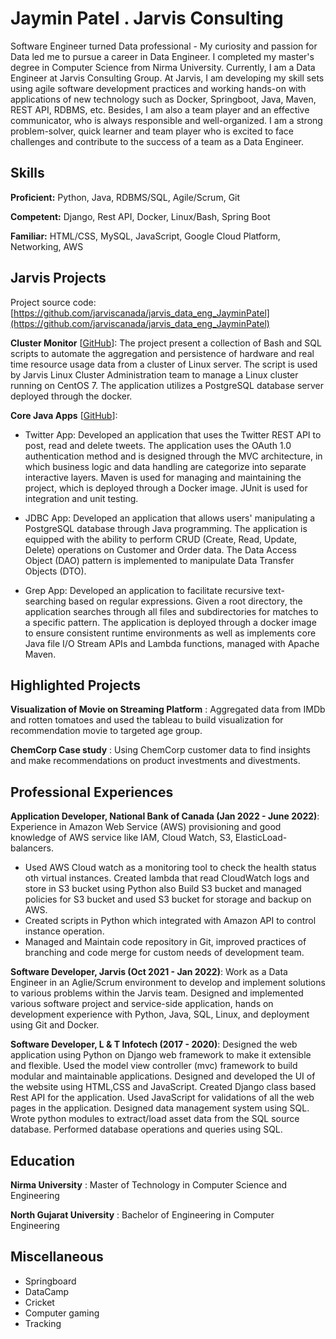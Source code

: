 # Jaymin Patel . Jarvis Consulting

Software Engineer turned Data professional - My curiosity and passion for Data led me to pursue a career in Data Engineer. I completed my master's degree in Computer Science from Nirma University. Currently, I am a Data Engineer at Jarvis Consulting Group. At Jarvis, I am developing my skill sets using agile software development practices and working hands-on with applications of new technology such as Docker, Springboot, Java, Maven, REST API, RDBMS, etc. Besides, I am also a team player and an effective communicator, who is always responsible and well-organized. I am a strong problem-solver, quick learner and team player who is excited to face challenges and contribute to the success of a team as a Data Engineer.

## Skills

**Proficient:** Python, Java, RDBMS/SQL, Agile/Scrum, Git

**Competent:** Django, Rest API, Docker, Linux/Bash, Spring Boot

**Familiar:** HTML/CSS, MySQL, JavaScript, Google Cloud Platform, Networking, AWS

## Jarvis Projects

Project source code: [https://github.com/jarviscanada/jarvis_data_eng_JayminPatel](https://github.com/jarviscanada/jarvis_data_eng_JayminPatel)


**Cluster Monitor** [[GitHub](https://github.com/jarviscanada/jarvis_data_eng_JayminPatel/tree/master/linux_sql)]: The project present a collection of Bash and SQL scripts to automate the aggregation and persistence of hardware and real time resource usage data from a cluster of Linux server. The script is used by Jarvis Linux Cluster Administration team to manage a Linux cluster running on CentOS 7. The application utilizes a PostgreSQL database server deployed through the docker.

**Core Java Apps** [[GitHub](https://github.com/jarviscanada/jarvis_data_eng_JayminPatel/tree/master/core_java)]:
      
  - Twitter App: Developed an application that uses the Twitter REST API to post, read and delete tweets. The application uses the OAuth 1.0 authentication method and is designed through the MVC architecture, in which business logic and data handling are categorize into separate interactive layers. Maven is used for managing and maintaining the project, which is deployed through a Docker image. JUnit is used for integration and unit testing.
  
  - JDBC App: Developed an application that allows users' manipulating a PostgreSQL database through Java programming. The application is equipped with the ability to perform CRUD (Create, Read, Update, Delete) operations on Customer and Order data. The Data Access Object (DAO) pattern is implemented to manipulate Data Transfer Objects (DTO).
  
  - Grep App: Developed an application to facilitate recursive text-searching based on regular expressions. Given a root directory, the application searches through all files and subdirectories for matches to a specific pattern. The application is deployed through a docker image to ensure consistent runtime environments as well as implements core Java file I/O Stream APIs and Lambda functions, managed with Apache Maven.


## Highlighted Projects

**Visualization of Movie on Streaming Platform** : Aggregated data from IMDb and rotten tomatoes and used the tableau to build visualization for recommendation movie to targeted age group.

**ChemCorp Case study** : Using ChemCorp customer data to find insights and make recommendations on product investments and divestments.


## Professional Experiences

**Application Developer, National Bank of Canada (Jan 2022 - June 2022)**: Experience in Amazon Web Service (AWS) provisioning and good knowledge of AWS service like IAM, Cloud Watch, S3, ElasticLoad-balancers. 
- Used AWS Cloud watch as a monitoring tool to check the health status oth virtual instances. Created lambda that read CloudWatch logs and store in S3 bucket using Python also Build S3 bucket and managed policies for S3 bucket and used S3 bucket for storage and backup on AWS.
- Created scripts in Python which integrated with Amazon API to control instance operation.
- Managed and Maintain code repository in Git, improved practices of branching and code merge for custom needs of development team.

**Software Developer, Jarvis (Oct 2021 - Jan 2022)**: Work as a Data Engineer in an Aglie/Scrum environment to develop and implement solutions to various problems within the Jarvis team. Designed and implemented various software project and service-side application, hands on development experience with Python, Java, SQL, Linux, and deployment using Git and Docker.

**Software Developer, L & T Infotech (2017 - 2020)**: Designed the web application using Python on Django web framework to make it extensible and flexible. Used the model view controller (mvc) framework to build modular and maintainable applications. Designed and developed the UI of the website using HTML,CSS and JavaScript. Created Django class based Rest API for the application. Used JavaScript for validations of all the web pages in the application. Designed data management system using SQL. Wrote python modules to extract/load asset data from the SQL source database. Performed database operations and queries using SQL.


## Education
**Nirma University** : Master of Technology in Computer Science and Engineering

**North Gujarat University** : Bachelor of Engineering in Computer Engineering


## Miscellaneous
- Springboard
- DataCamp
- Cricket
- Computer gaming
- Tracking
